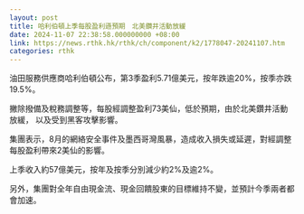 ```yaml
---
layout: post
title: 哈利伯頓上季每股盈利遜預期　北美鑽井活動放緩
date: 2024-11-07 22:38:58.000000000 +08:00
link: https://news.rthk.hk/rthk/ch/component/k2/1778047-20241107.htm
categories: rthk
---
```


油田服務供應商哈利伯頓公布，第3季盈利5.71億美元，按年跌逾20%，按季亦跌19.5%。

撇除撥備及稅務調整等，每股經調整盈利73美仙，低於預期，由於北美鑽井活動放緩， 以及受到黑客攻擊影響。

集團表示，8月的網絡安全事件及墨西哥灣風暴，造成收入損失或延遲，對經調整每股盈利帶來2美仙的影響。

上季收入約57億美元，按年及按季分別減少約2%及逾2%。

另外，集團對全年自由現金流、現金回饋股東的目標維持不變，並預計今季兩者都會加速。
